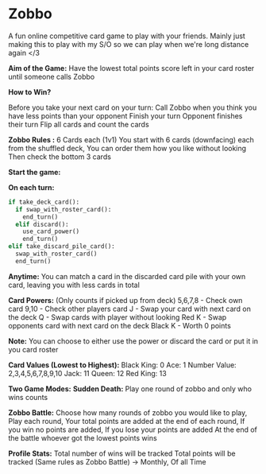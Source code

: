 # Zobbo

A fun online competitive card game to play with your friends.
Mainly just making this to play with my S/O so we can play when we're long distance again </3

**Aim of the Game:**
Have the lowest total points score left in your card roster until someone calls Zobbo

**How to Win?**

Before you take your next card on your turn: Call Zobbo when you think you have less points than your opponent
Finish your turn
Opponent finishes their turn 
Flip all cards and count the cards

**Zobbo Rules :**
6 Cards each (1v1)
You start with 6 cards (downfacing) each from the shuffled deck,
You can order them how you like without looking
Then check the bottom 3 cards

**Start the game:** 

**On each turn:**
```py
if take_deck_card():
  if swap_with_roster_card():
    end_turn()
  elif discard():
    use_card_power()
    end_turn()
elif take_discard_pile_card():
  swap_with_roster_card()
  end_turn()
```
**Anytime:**
You can match a card in the discarded card pile with your own card, leaving you with less cards in total

**Card Powers:** (Only counts if picked up from deck)
5,6,7,8 - Check own card 
9,10 - Check other players card
J - Swap your card with next card on the deck
Q - Swap cards with player without looking
Red K - Swap opponents card with next card on the deck
Black K - Worth 0 points

**Note:** You can choose to either use the power or discard the card or put it in you card roster

**Card Values (Lowest to Highest):**
Black King: 0
Ace: 1
Number Value:
2,3,4,5,6,7,8,9,10
Jack: 11
Queen: 12
Red King: 13

**Two Game Modes:**
**Sudden Death:**
Play one round of zobbo and only who wins counts

**Zobbo Battle:**
Choose how many rounds of zobbo you would like to play,
Play each round,
Your total points are added at the end of each round,
If you win no points are added,
If you lose your points are added
At the end of the battle whoever got the lowest points wins

**Profile Stats:**
Total number of wins will be tracked
Total points will be tracked (Same rules as Zobbo Battle)
-> Monthly, Of all Time 

